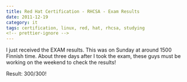 ```yaml
---
title: Red Hat Certification - RHCSA - Exam Results
date: 2011-12-19
category: it
tags: certification, linux, red, hat, rhcsa, studying
<!-- prettier-ignore -->
---
```


I just received the EXAM results. This was on Sunday at around 1500 Finnish time. About three days after I took the exam, these guys must be working on the weekend to check the results!

Result: 300/300!
